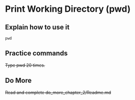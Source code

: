 # Print Working Directory (pwd)

## Explain how to use it

    pwd
    
## Practice commands

~~Type pwd 20 times.~~

## Do More

~~Read and complete do_more_chapter_2/Readme.md~~
